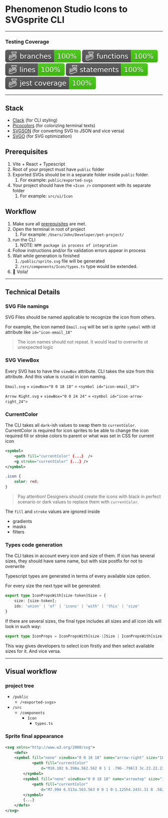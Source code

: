 # Phenomenon Studio Icons to SVGsprite CLI
---
### Testing Coverage
![Branches](./badges/coverage-branches.svg)
![Functions](./badges/coverage-functions.svg)
![Lines](./badges/coverage-lines.svg)
![Statements](./badges/coverage-statements.svg)
![Jest coverage](./badges/coverage-jest%20coverage.svg)

---

## Stack
- [Clack](https://www.clack.cc/) (for CLI styling)
- [Picocolors](https://github.com/alexeyraspopov/picocolors) (for colorizing terminal texts)
- [SVGSON](https://github.com/elrumordelaluz/svgson) (for converting SVG to JSON and vice versa)
- [SVGO](https://github.com/svg/svgo) (for SVG optimization)  

## Prerequisites
1. Vite + React + Typescript
2. Root of your project must have `public` folder
3. Exported SVGs should be in a separate folder inside `public` folder.
   1. For example: `public/exported-svgs`
4. Your project should have the `<Icon />` component with its separate folder 
   1. For example: `src/ui/Icon`

## Workflow
1. Make sure all [prerequisites](#prerequisites) are met.
2. Open the terminal in root of project
   1. For example: `/Users/John/Developer/pet-project/`
3. run the CLI
   1. NOTE: `NPM package in process of integration`
4. Follow instructions and/or fix validation errors appear in process
5. Wait while generation is finished
   1. `/public/sprite.svg` file will be generated
   2. `/src/components/Icon/types.ts` type would be extended.
6. 🎉 Voila!
   
---

## Technical Details

### SVG File namings
SVG Files should be named applicable to recognize the icon from others.

For example, the icon named `Email.svg` will be set is sprite `symbol` with id attribute like `id="icon-email_18"`

> The icon names should not repeat. It would lead to overwrite ot unexpected logic

### SVG ViewBox

Every SVG has to have the `viewBox` attribute. CLI takes the size from this attribute.
And this value is crucial in icon naming.

`Email.svg` + `viewBox="0 0 18 18"` = `<symbol id="icon-email_18">`

`Arrow Right.svg` + `viewBox="0 0 24 24"` = `<symbol id="icon-arrow-right_24">`

### CurrentColor

The CLI takes all `dark`-ish values to swap them to `currentColor`. CurrentColor is required for icon sprites to be able to change the icon required fill or stroke colors to parent or what was set in CSS for current icon

```svg
<symbol>
    <path fill="currentColor" {...}  />
    <g stroke="currentColor" {...} />
</symbol>
```

```css
.icon {
    color: red;
}
```

> Pay attention! Designers should create the icons with black in perfect scenario or dark values to replace them with `currentColor`.


The `fill` and `stroke` values are ignored inside
- gradients
- masks
- filters
  

### Types code generation

The CLI takes in account every icon and size of them.
If icon has several sizes, they should have same name, but with size postfix for not to overwrite

Typescript types are generated in terms of every available size option.

For every size the next type will be generated:

```ts
export type IconPropsWith[size-token]Size = {
    size: [size-token];
    ids: 'union' | 'of' | 'icons' | 'with' | 'this' | 'size'
}
```

If there are several sizes, the final type includes all sizes and all icon ids will look in such way:

```ts
export type IconProps = IconPropsWith[size-1]Size | IconPropsWith[size-2]Size
```

This way gives developers to select icon firstly and then select available sizes for it. And vice versa.

---

## Visual workflow

### project tree

- `/public`
  - `/<exported-svgs>`
- `/src`
  - `/components`
    - `Icon`
      - `types.ts`

### Sprite final appearance

```svg
<svg xmlns="http://www.w3.org/2000/svg">
    <defs>
    <symbol fill="none" viewBox="0 0 18 18" name="arrow-right" size="18" id="icon-arrow-right_18">
            <path fill="currentColor"
                d="M10.102 6.398a.562.562 0 1 1 .796-.796l3 3c.22.22.22.576 0 .796l-3 3a.563.563 0 0 1-.796-.796l2.04-2.04H4.875a.563.563 0 0 1 0-1.124h7.267z" />
        </symbol>
        <symbol fill="none" viewBox="0 0 18 18" name="arrowtop" size="18" id="icon-arrowtop_18">
            <path fill="currentColor"
                d="M7.994 6.513a.563.563 0 0 1 0-1.125h4.243c.31 0 .562.252.562.563v4.242a.562.562 0 1 1-1.125 0V7.31l-5.138 5.138a.562.562 0 1 1-.796-.795l5.139-5.139z" />
        </symbol>
        {...}
    </defs>
</svg>
```